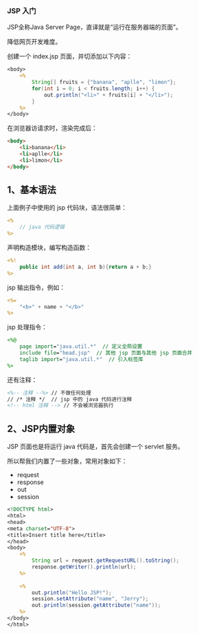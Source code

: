 ### JSP 入门



JSP全称Java Server Page，直译就是“运行在服务器端的页面”。 

降低网页开发难度。

创建一个 index.jsp 页面，并切添加以下内容：

```jsp
<body>
	<%
		String[] fruits = {"banana", "aplle", "limon"};
		for(int i = 0; i < fruits.length; i++) {
			out.println("<li>" + fruits[i] + "</li>");
		}
	%>
</body>
```

在浏览器访请求时，渲染完成后：

```html
<body>
    <li>banana</li>
    <li>aplle</li>
    <li>limon</li>
</body>
```

## 1、基本语法

上面例子中使用的 jsp 代码块，语法很简单：

```jsp
<%
	// java 代码逻辑
%>
```



声明构造模块，编写构造函数：

```jsp
<%!
	public int add(int a, int b){return a + b;}
%>
```



jsp 输出指令，例如：

```jsp
<%=
	"<b>" + name + "</b>"
%>
```



jsp 处理指令：

```jsp
<%@
	page import="java.util.*"  // 定义全局设置
	include file="head.jsp"  // 其他 jsp 页面与其他 jsp 页面合并
	taglib import="java.util.*"  // 引入标签库
%>
```



还有注释：

```jsp
<%-- 注释 --%> // 不做任何处理
// /* 注释 */  // jsp 中的 java 代码进行注释
<!-- html 注释 --> // 不会被浏览器执行
```



## 2、JSP内置对象

JSP 页面也是将运行 java 代码是，首先会创建一个 servlet 服务。

所以帮我们内置了一些对象，常用对象如下：

- request
- response
- out
- session



```jsp
<!DOCTYPE html>
<html>
<head>
<meta charset="UTF-8">
<title>Insert title here</title>
</head>
<body>
	<%
		String url = request.getRequestURL().toString();
		response.getWriter().println(url);
	%>
	
	<%
		out.println("Hello JSP!");
		session.setAttribute("name", "Jerry");
		out.println(session.getAttribute("name"));
	%>
</body>
</html>
```

